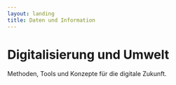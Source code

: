 ```yaml
---
layout: landing
title: Daten und Information
---
```


# Digitalisierung und Umwelt

Methoden, Tools und Konzepte für die digitale Zukunft. 
